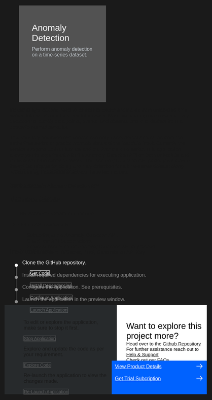 <html>
<head>
  <meta name="viewport" content="width=device-width, initial-scale=1">
  <style>
    html,
    div,
    body {
      background-color: #1a1a1a;
      font-family: 'IBM Plex Sans', sans-serif;
      font-size: 16px;
      outline: none;
    }
    body {
      font-family: Helvetica, sans-serif;
    }
    a:hover {
      color: #A6C8FF;
      text-decoration: underline;
    }
    a:visited {
      color: #BE95FF;
    }
    .timeline-container {
      margin-top: 2rem;
    }
    .timeline {
      position: relative;
      padding: 0.5rem 1rem 1rem 4rem;
    }
    .dot {
      position: absolute;
      width: 10px;
      aspect-ratio: 1;
      border: 0px solid #FF9F55;
      border-radius: 50%;
      background-color: white;
      left: 1rem;
      top: 0rem;
      opacity:0.5 !important;
    }
    .content {
      color: white;
      background: transparent;
      margin-top: -2.22rem;
      margin-left: -1.5rem;
    }
    .timeline:not(.step4):before {
      content: '';
      position: absolute;
      width: 1px;
      background-color: white;
      left: 1.25rem;
      bottom: 1.5rem;
      top: 0rem;
      opacity:0.5;
    }
    .button.is-dark.is-medium {
      font-family: 'IBM Plex Sans', sans-serif;
      background: transparent;
      border-color: white;
      color: #fff;
      border: 1px solid white;
      margin-bottom: 1.8rem !important;
      margin-top: -0.5rem !important;
      border-radius: 0rem;
      min-width: 11.25rem;
      font-size: 14px;
      text-align: left;
      min-height: 3rem;
      margin: 0rem;
      justify-content: left;
    }
    .button.is-dark.is-medium:hover {
      font-family: 'IBM Plex Sans', sans-serif;
      background-color: #2a67f5;
      border-color: white;
      color: #fff;
      text-decoration: none;
    }
    input {
      position: absolute;
      display: none;
      color: #fff !important;
    }
    .timeline.step1::before, .step1 > .dot{
      opacity:1 !important;
    }
    .step2,
    .step3,
    .step4
      {
      margin-left: -4rem;
      cursor: not-allowed;
    }
    #icon {
      display: none;
    }
    .step2 a,
    .step3 a,
    .step4 a{
      opacity: 0.5;
      pointer-events: none;
    }
    .step2 .content,
    .step3 .content,
    .step4 .content{
      opacity: 0.5 !important;
    }
    .footer,
    .footer a {
      opacity: 1;
      pointer-events: auto;
      cursor: auto;
    }
    .footer-cta {
      background-color: #343A3E !important;
      cursor: not-allowed;
      min-width: 50%;
      background-color: #343A3E;
      padding:30px;
      padding-left:60px;
      padding-bottom:0px;
      opacity: 0.5;
    }
    .footer-cta a{
      opacity: 0.5;
      pointer-events: none;
    }
    input:checked ~ span #icon {
      display: flex;
      margin: 0.05rem auto;
    }
    input:checked ~ span{
      width: 20px;
      margin-top:-0.3rem;
      margin-left: -0.36rem;
      background-color:#0261FF;
    }
    input:checked .dot{
      opacity:1 !important;
    }
    input:checked ~ .timeline:not(.step4):before{
      opacity:1;
    }
    .step1 input:checked~.step2 a#step2{
      opacity: 1;
      pointer-events: auto;
    }
    .step1 input:checked~.step2 {
      opacity: 1;
      cursor: auto;
    }
    .step1 input:checked ~.step2 >.content, .step1 input:checked ~.step2 > .dot {
      opacity: 1 !important;
    }
    .step2 input:checked~.step3 a#step3{
      opacity: 1 !important;
      pointer-events: auto;
    }
    .step2 input:checked~.step3 {
      opacity: 1;
      cursor: auto;
    }
    .step2 input:checked ~.step3 >.content, .step2 input:checked ~.step3 > .dot{
      opacity: 1 !important;
    }
    .step3 input:checked~.step4 a#step4{
      opacity: 1;
      pointer-events: auto;
    }
    .step3 input:checked~.step4 {
      opacity: 1;
      cursor: auto;
    }
    .step3 input:checked ~.step4 >.content, .step3 input:checked ~.step4 > .dot{
      opacity: 1 !important;
    }
    .step4 input:checked~.footer .footer-cta a{
      opacity: 1;
      pointer-events: auto;
    }
    .step4 input:checked~.footer .footer-cta {
      opacity: 1;
      cursor: auto;
    }
    .footer {
      display: flex;
      flex-direction: row;
      width: auto;
      background:transparent;
      margin-left:-5rem;
      margin-top:-1.5rem;
    }
    .github-icon {
      min-height: 100%;
      min-width: 100%;
      object-fit: cover;
      object-position: 250% 6.35rem;
      opacity: 15%;
      bottom: 0.938rem;
    }
    .image-content {
      pointer-events: auto !important;
      padding: 0.313rem 0.625rem;
      color: black;
      position: relative;
      font-size: 27px;
    }
    .image-content a:hover {
      text-decoration: underline;
    }
    .image-div {
      display: block;
      position: relative;
      background-color: white;
      min-width: 50%;
      background-image: linear-gradient(rgba(255, 255, 255, 0.9), rgba(255, 255, 255, 0.9)), url("https://raw.githubusercontent.com/IBM/Developer-Playground/master/didact/images/github.svg");
      background-position: -50% 3.75rem;
      background-repeat: no-repeat;
      padding-top: 1.25rem;
      padding-left: 1.25rem;
    }
    .image-btn {
      position: absolute;
      right:0;
      bottom:0;
      background-color: #0062FF;
      width: 18.75rem;
      padding: 0px;
      padding-bottom: 1.25rem;
    }
    .image-link span {
      float: right;
      font-size: 32px;
      padding-right: 1.25rem;
    }
    .image-btn .image-link:hover {
      text-decoration: underline;
      color: white !important;
      background-color: #0353E9 !important;
    }
    .image-btn a:hover {
      text-decoration: none !important;
      color: white !important;
    }
    .image-link {
      color: white !important;
      display: block !important;
      padding: 0.313rem 0.625rem 0.313rem 0.625rem !important;
      line-height: 1.75rem !important;
      font-size: 16px !important;
    }
    .header {
      background-image: url('https://raw.githubusercontent.com/IBM/Developer-Playground/master/didact/images/anomaly.jpeg');
      background-position: right;
      width: 95%;
      min-height: 4.375rem;
      display: inline-block;
      margin-top: 1.25rem !important;
      margin-bottom: 1.25rem;
      margin-left: 1.875rem;
      margin-right: 1.875rem;
      max-width: 75rem;
      background-repeat: no-repeat;
      background-size: 43.75rem 31.25rem;
    }
    .header .right-content {
      float: left;
      width: 50%;
      background-color: #525252 !important;
      min-height: 16.875rem;
      font-size: 16px;
      padding-top: 2.188rem;
    }
    .header .right-content h4 {
      background: none;
      color: #C1C7CD;
      padding-left: 1.563rem;
      padding-right: 1.563rem;
    }
    .header .right-content div {
      background: none;
      color: #C1C7CD;
      padding-left: 0.938rem;
      padding-right: 1.563rem;
      font-size: 16px;
      margin-bottom: 0.625rem;
    }
    .header .right-content ul {
      margin: 0px;
      margin-left: 1.563rem;
      margin-bottom: 0.625rem;
      line-height: 1rem;
    }
    .container a {
      color: #BE95FF;
      background-color: transparent;
      text-decoration: none;
    }
    .container a:visited {
      color: #8C43FC;
      background-color: transparent;
      text-decoration: none;
    }
    .apptitle {
      margin-left: 1.563rem;
      margin-top: 1.25rem;
      margin-bottom: 0px;
      font-size: 28px !important;
      color: white !important;
      background:transparent;
    }
    .subheading {
      margin-left: 1.563rem;
      margin-top: 0rem;
      margin-bottom: 0rem;
      font-size: 16px;
      color: #c1c7cd;
      background:transparent;
    }
    .no-hover:hover {
      background-color: #A6C8FF !important;
    }
    .section {
      margin-top: 0.313rem;
      margin-bottom: -3.125rem;
    }
    @media screen and (max-width: 50rem) {
    .footer{
      display:flex;
      flex-direction: column;
    }
    .image-content {
      height:20rem;
    }
}
  </style>
</head>

<body>
<div style="margin-top:2rem"></div>
  <div class="header">
    <div class="right-content">
      <div class="apptitle">
        Anomaly Detection
      </div>
      <div class="subheading">
        Perform anomaly detection on a time-series dataset.
      </div>
    </div>
  </div>
  <div class="section" style="font-size:16px; margin-top:-1.25rem">
    <p>Industrial applications need to be able to detect anomalies from unlabelled time series data which can be a
      painful process. Machine learning tools use anomaly detection to identify data points, events, and observations
      that deviate from a dataset’s normal behavior.</p>
    <p>This anomaly detection API service can help users detect anomalies from the entire time series or predict anomaly
      status of the last data input. Currently the service supports both univariate and multivariate time series.This
      application allows you to experiment with the Anomaly Detection API on both univariate and multivariate time
      series datasets. The Anomaly Detection API packages state-of-the-art techniques for doing anomaly detection for a
      time-series dataset along with a unified framework to access these techniques.</p>
  </div>
  <div class="section">
    <p style="font-size:24px">Learning Resources</p>
    <div>
      <a href="https://developer.ibm.com/learningpaths/get-started-anomaly-detection-api/">Get Started with Anomaly
        Detection API</a></br>
    </div>
  </div>
  <div class="section">
    <p style="font-size:24px">Included APIs</p>
    <div>
      <p><a href="https://developer.ibm.com/apis/catalog/ai4industry--anomaly-detection-product/Introduction">Anomaly
          Detection API</a></p>
    </div>
  </div>
  <div class="section">
    <p style="font-size:24px">Pre-requisites</p>
    <div>
      <ol>
        <li>
          <p>IBM Account - <a href="https://ibm.com/registration?cm_sp=ibmdev--developer-sandbox--cloudreg">Create</a>
            one for free.</p>
        </li>
        <li>Obtain API credentials </li>
        <ul>
          <li><a href="https://www.ibm.com/account/reg/us-en/signup?formid=urx-51009">Subscribe</a> to the Anomaly
            Detection API.</li>
          <li>Check out <a href="https://developer.ibm.com/profile/myapis"> API Subscriptions</a>.</li>
          <li>Select subscription for Anomaly Detection API to proceed.</li>
          <li>Get the Client ID/Secret, if not, Generate an API Key.</li>
        </ul>
      </ol>
    </div>
  </div>
  <div class="section">
    <p style="font-size:24px">Instructions</p>
    <p>Please follow all the below steps in proper sequence.</p>
  </div>
  <div class="timeline-container">
    <div class="timeline step1">
    <div class="content">
        <p>Clone the GitHub repository.</p>
      </div>
      <input type="checkbox"><a id="step1" class="button is-dark is-medium" title="Get the Code"
        href="didact://?commandId=extension.sendToTerminal&text=AnomalyDetection%7Cclone%7Canomaly|git%20clone%20-b%20anomaly%20https://github.com/IBM/Developer-Playground.git%20${CHE_PROJECTS_ROOT}/anomaly"
        target="_blank"><span>Get Code</span></a>
        <span class="dot"><svg fill="white"
            id="icon" xmlns="http://www.w3.org/2000/svg" width="18" height="18" viewBox="0 0 32 32">
            <defs>
              <style>
                .cls-1 {
                  fill: none;
                }
              </style>
            </defs>
            <polygon points="14 21.414 9 16.413 10.413 15 14 18.586 21.585 11 23 12.415 14 21.414" />
            <path d="M16,2A14,14,0,1,0,30,16,14,14,0,0,0,16,2Zm0,26A12,12,0,1,1,28,16,12,12,0,0,1,16,28Z" />
            <rect id="_Transparent_Rectangle_" data-name="&lt;Transparent Rectangle&gt;" class="cls-1" width="32"
              height="32" />
          </svg></span>
      <div class="timeline step2">
        <div class="content">
          <p>Install required dependencies for executing application.</p>
        </div>
        <input type="checkbox"><a id="step2" class="button is-dark is-medium" title="Build the Application"
          href="didact://?commandId=extension.sendToTerminal&text=AnomalyDetection%7Cbuild%7Canomaly|cd%20${CHE_PROJECTS_ROOT}/anomaly%20%26%26%20npm%20install%20--production"
          target="_blank"><span>Install Dependencies</span></a>
            <span class="dot"><svg  fill="white"
            id="icon" xmlns="http://www.w3.org/2000/svg" width="18" height="18" viewBox="0 0 32 32">
            <defs>
              <style>
                .cls-1 {
                  fill: none;
                }
              </style>
            </defs>
            <polygon points="14 21.414 9 16.413 10.413 15 14 18.586 21.585 11 23 12.415 14 21.414" />
            <path d="M16,2A14,14,0,1,0,30,16,14,14,0,0,0,16,2Zm0,26A12,12,0,1,1,28,16,12,12,0,0,1,16,28Z" />
            <rect id="_Transparent_Rectangle_" data-name="&lt;Transparent Rectangle&gt;" class="cls-1" width="32"
              height="32" />
          </svg></span>
        <div class="timeline step3">
          <div class="content">
            <p>Configure the application. See prerequisites.</p>
          </div>
          <input type="checkbox"><a id="step3" class="button is-dark is-medium" title="Open the File"
            href="didact://?commandId=extension.openFile&text=AnomalyDetection%7Cconfigure-application%7C${CHE_PROJECTS_ROOT}/anomaly/.env"
            target="_blank"><span>Configure Application</span></a>
              <span class="dot"><svg fill="white"
            id="icon" xmlns="http://www.w3.org/2000/svg" width="18" height="18" viewBox="0 0 32 32">
            <defs>
              <style>
                .cls-1 {
                  fill: none;
                }
              </style>
            </defs>
            <polygon points="14 21.414 9 16.413 10.413 15 14 18.586 21.585 11 23 12.415 14 21.414" />
            <path d="M16,2A14,14,0,1,0,30,16,14,14,0,0,0,16,2Zm0,26A12,12,0,1,1,28,16,12,12,0,0,1,16,28Z" />
            <rect id="_Transparent_Rectangle_" data-name="&lt;Transparent Rectangle&gt;" class="cls-1" width="32"
              height="32" />
          </svg></span>
          <div class="timeline step4">
            <div class="content">
              <p>Launch the application in the preview window.</p>
            </div>
            <input type="checkbox"><a id="step4" class="button is-dark is-medium" title="Launch the Application"
              href="didact://?commandId=extension.sendToTerminal&text=AnomalyDetection%7Claunch%7Canomaly|cd%20${CHE_PROJECTS_ROOT}/anomaly/%20%26%26%20npm%20run%20server"
              target="_blank"><span>Launch Application</span></a>
              <span class="dot"><svg fill="white"
            id="icon" xmlns="http://www.w3.org/2000/svg" width="18" height="18" viewBox="0 0 32 32">
            <defs>
              <style>
                .cls-1 {
                  fill: none;
                }
              </style>
            </defs>
            <polygon points="14 21.414 9 16.413 10.413 15 14 18.586 21.585 11 23 12.415 14 21.414" />
            <path d="M16,2A14,14,0,1,0,30,16,14,14,0,0,0,16,2Zm0,26A12,12,0,1,1,28,16,12,12,0,0,1,16,28Z" />
            <rect id="_Transparent_Rectangle_" data-name="&lt;Transparent Rectangle&gt;" class="cls-1" width="32"
              height="32" />
          </svg></span>
            <div class="footer">
              <div class="footer-cta">
                <p>To edit or explore the application, make sure to stop it first.</p>
                <a class="button is-dark is-medium" title="Stop Application"
                  href="didact://?commandId=vscode.didact.sendNamedTerminalCtrlC&text=anomaly">Stop Application</a>
                <p class="afterbutton">Explore and update the code as per your requirement.</p>
                <a class="button is-dark is-medium" title="Explore the Code"
                  href="didact://?commandId=extension.openFile&text=AnomalyDetection%7Cexplore-code%7C${CHE_PROJECTS_ROOT}/anomaly/src/App.js">Explore
                  Code</a>
                <p class="afterbutton ">Re-launch the application to view the changes made.</p>
                <a class="button is-dark is-medium" title="Re-Launch the Application"
                  href="didact://?commandId=extension.sendToTerminal&text=AnomalyDetection%7Cre-launch%7Canomaly|cd%20${CHE_PROJECTS_ROOT}/anomaly%20%26%26%20npm%20install%20--only=dev%20%26%26%20rm%20-rf%20build%20%26%26%20npm%20run%20build%20%26%26%20npm%20run%20server">Re-Launch
                  Application</a>
              </div>
              <div class="image-div">
                <p class="image-content">Want to explore this project more?
                  <span style="font-size:15px;margin-top:0px;display:block;">Head over to the <a
                      href="https://github.com/IBM/Developer-Playground/tree/anomaly" target="_blank">Github
                      Repository</a></span>
                  <span style="font-size:15px;margin-top:0px;display:block;">For further assistance reach out to <a
                      href="https://github.com/IBM/Technology-Sandbox-Support/issues/new/choose" target="_blank"> Help &
                      Support</a></span>
                  <span style="font-size:15px;margin-top:0px;display:block;">Check out our <a
                      href="https://ibm.github.io/Technology-Sandbox-Support/" target="_blank">FAQs</a></span>
                </p>
                <div class="image-btn">
                  <a class="image-link"
                    href="didact://?commandId=extension.openURL&text=anomaly%7Cview-product-details%7Chttps://www.ibm.com/products"
                    target="_blank">
                    View Product Details
                    <span>
                      <svg style="position: absolute; right: 10px;" fill="#ffffff" focusable="false"
                        preserveAspectRatio="xMidYMid meet" xmlns="http://www.w3.org/2000/  svg" width="25" height="25"
                        viewBox="0 0 32 32" aria-hidden="true">
                        <path d="M18 6L16.6 7.4 24.1 15 3 15 3 17 24.1 17 16.6 24.6 18 26 28 16z"></path>
                        <title>Arrow right</title>
                      </svg>
                    </span>
                  </a>
                  <a class="image-link"
                    href="didact://?commandId=extension.openURL&text=anomaly%7Cget-trial-subscription%7Chttps://www.ibm.com/account/reg/us-en/signup?formid=urx-51009"
                    target="_blank">
                    Get Trial Subcription
                    <span>
                      <svg style="position: absolute; right: 10px;" fill="#ffffff" focusable="false"
                        preserveAspectRatio="xMidYMid meet" xmlns="http://www.w3.org/2000/  svg" width="25" height="25"
                        viewBox="0 0 32 32" aria-hidden="true">
                        <path d="M18 6L16.6 7.4 24.1 15 3 15 3 17 24.1 17 16.6 24.6 18 26 28 16z"></path>
                        <title>Arrow right</title>
                      </svg>
                    </span>
                  </a>
                  <a class="image-link no-hover"></a>
                </div>
              </div>
            </div>
          </div>
        </div>
      </div>
    </div>
  </div>
  <br><br>
</body>
</html>